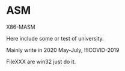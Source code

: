 # ASM
X86-MASM

Here include some <homework> or test of university.
  
Mainly write in 2020 May-July, !!!COVID-2019

FileXXX are win32 just do it.
